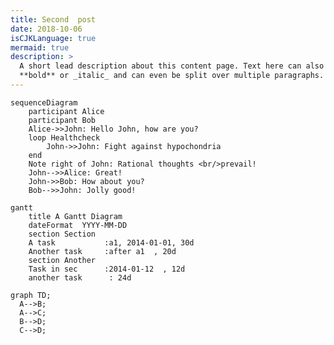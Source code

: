 ```yaml
---
title: Second  post
date: 2018-10-06
isCJKLanguage: true
mermaid: true
description: >
  A short lead description about this content page. Text here can also be
  **bold** or _italic_ and can even be split over multiple paragraphs.
---
```


<script type="module"> import mermaid from 'https://cdn.jsdelivr.net/npm/mermaid/dist/mermaid.esm.min.mjs'; mermaid.initialize({ startOnLoad: true }); </script> 

```mermaid
sequenceDiagram
    participant Alice
    participant Bob
    Alice->>John: Hello John, how are you?
    loop Healthcheck
        John->>John: Fight against hypochondria
    end
    Note right of John: Rational thoughts <br/>prevail!
    John-->>Alice: Great!
    John->>Bob: How about you?
    Bob-->>John: Jolly good!
```



```mermaid
gantt
    title A Gantt Diagram
    dateFormat  YYYY-MM-DD
    section Section
    A task           :a1, 2014-01-01, 30d
    Another task     :after a1  , 20d
    section Another
    Task in sec      :2014-01-12  , 12d
    another task      : 24d
```

```mermaid
graph TD;
  A-->B;
  A-->C;
  B-->D;
  C-->D;
```
